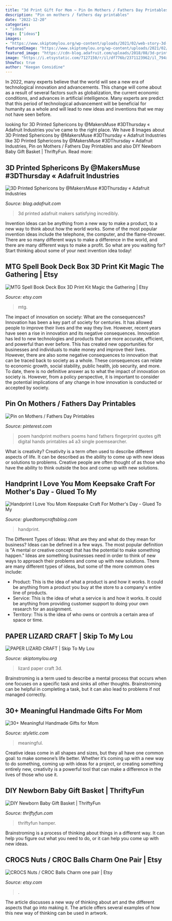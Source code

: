 ```yaml
---
title: "3d Print Gift For Mom ~ Pin On Mothers / Fathers Day Printables"
description: "Pin on mothers / fathers day printables"
date: "2022-12-20"
categories:
- "ideas"
tags: ["ideas"]
images:
- "https://www.skiptomylou.org/wp-content/uploads/2021/02/web-story-3d-paper-lizard-cover-img-1.jpg"
featuredImage: "https://www.skiptomylou.org/wp-content/uploads/2021/02/web-story-3d-paper-lizard-cover-img-1.jpg"
featured_image: "https://cdn-blog.adafruit.com/uploads/2018/08/3d-printed-sphericons-by-makersm.jpg"
image: "https://i.etsystatic.com/7127150/r/il/df776b/2371123962/il_794xN.2371123962_onii.jpg"
ShowToc: true
author: "Keegan Considine"
---
```



In 2022, many experts believe that the world will see a new era of technological innovation and advancements. This change will come about as a result of several factors such as globalization, the current economic conditions, and advances in artificial intelligence. Many experts are predict that this period of technological advancement will be beneficial for humanity as a whole and will lead to new ideas and inventions that we may not have seen before.

	

		
looking for 3D Printed Sphericons by @MakersMuse #3DThursday « Adafruit Industries you've came to the right place. We have 8 Images about 3D Printed Sphericons by @MakersMuse #3DThursday « Adafruit Industries like 3D Printed Sphericons by @MakersMuse #3DThursday « Adafruit Industries, Pin on Mothers / Fathers Day Printables and also DIY Newborn Baby Gift Basket | ThriftyFun. Read more:
		
    
## 3D Printed Sphericons By @MakersMuse #3DThursday « Adafruit Industries

<img loading=lazy src="https://cdn-blog.adafruit.com/uploads/2018/08/3d-printed-sphericons-by-makersm.jpg" onerror="this.onerror=null;this.src='https://tse1.mm.bing.net/th?id=OIP.aeYZiMFsDR_AUw7FYB8_3AHaEK&amp;pid=15.1';" alt="3D Printed Sphericons by @MakersMuse #3DThursday « Adafruit Industries">

_Source: blog.adafruit.com_

>3d printed adafruit makers satisfying incredibly. 

	

Invention ideas can be anything from a new way to make a product, to a new way to think about how the world works. Some of the most popular invention ideas include the telephone, the computer, and the flame-thrower. There are so many different ways to make a difference in the world, and there are many different ways to make a profit. So what are you waiting for? Start thinking about some of your next invention idea today!

    
## MTG Spell Book Deck Box 3D Print Kit Magic The Gathering | Etsy

<img loading=lazy src="https://i.etsystatic.com/7127150/r/il/df776b/2371123962/il_794xN.2371123962_onii.jpg" onerror="this.onerror=null;this.src='https://tse3.mm.bing.net/th?id=OIP.DSbzAUvNcJ56WrH41G8HKAHaJ4&amp;pid=15.1';" alt="MTG Spell Book Deck Box 3D Print Kit Magic the Gathering | Etsy">

_Source: etsy.com_

>mtg. 

	

The impact of innovation on society: What are the consequences?
Innovation has been a key part of society for centuries. It has allowed people to improve their lives and the way they live. However, recent years have seen a rise in innovation and its negative consequences. Innovation has led to new technologies and products that are more accurate, efficient, and powerful than ever before. This has created new opportunities for businesses and individuals to make money and improve their lives. However, there are also some negative consequences to innovation that can be traced back to society as a whole. These consequences can relate to economic growth, social stability, public health, job security, and more. To date, there is no definitive answer as to what the impact of innovation on society is. However, from a policy perspective, it is important to consider the potential implications of any change in how innovation is conducted or accepted by society.

    
## Pin On Mothers / Fathers Day Printables

<img loading=lazy src="https://i.pinimg.com/736x/f0/2f/af/f02faffaac8dec87440b3b9eff7cee99--handprint-poem-keepsakes.jpg" onerror="this.onerror=null;this.src='https://tse4.mm.bing.net/th?id=OIP.7HPKhxhIysoBLslARt-x_AHaKe&amp;pid=15.1';" alt="Pin on Mothers / Fathers Day Printables">

_Source: pinterest.com_

>poem handprint mothers poems hand fathers fingerprint quotes gift digital hands printables a4 a3 single poemsearcher. 

	

What is creativity?
Creativity is a term often used to describe different aspects of life. It can be described as the ability to come up with new ideas or solutions to problems. Creative people are often thought of as those who have the ability to think outside the box and come up with new solutions.

    
## Handprint I Love You Mom Keepsake Craft For Mother&#039;s Day - Glued To My

<img loading=lazy src="https://www.gluedtomycraftsblog.com/wp-content/uploads/2021/04/handprint-love-you-mom-keepsake-kid-craft-idea-gluedtomycrafts-683x1024.jpg" onerror="this.onerror=null;this.src='https://tse1.mm.bing.net/th?id=OIP.FVTtjbxY3iGXkC6MassEmQHaLG&amp;pid=15.1';" alt="Handprint I Love You Mom Keepsake Craft For Mother&#039;s Day - Glued To My">

_Source: gluedtomycraftsblog.com_

>handprint. 

	

The Different Types of Ideas: What are they and what do they mean for business?
Ideas can be defined in a few ways. The most popular definition is "A mental or creative concept that has the potential to make something happen." Ideas are something businesses need in order to think of new ways to approach their problems and come up with new solutions. 
There are many different types of ideas, but some of the more common ones include: 
- Product: This is the idea of what a product is and how it works. It could be anything from a product you buy at the store to a company's entire line of products. 
- Service: This is the idea of what a service is and how it works. It could be anything from providing customer support to doing your own research for an assignment. 
- Territory: This is the idea of who owns or controls a certain area of space or time.

    
## PAPER LIZARD CRAFT | Skip To My Lou

<img loading=lazy src="https://www.skiptomylou.org/wp-content/uploads/2021/02/web-story-3d-paper-lizard-cover-img-1.jpg" onerror="this.onerror=null;this.src='https://tse4.mm.bing.net/th?id=OIP.GvCTr-wUkhr78_ECcpNXLAHaJ3&amp;pid=15.1';" alt="PAPER LIZARD CRAFT | Skip To My Lou">

_Source: skiptomylou.org_

>lizard paper craft 3d. 

	

Brainstroming is a term used to describe a mental process that occurs when one focuses on a specific task and sinks all other thoughts. Brainstroming can be helpful in completing a task, but it can also lead to problems if not managed correctly.

    
## 30+ Meaningful Handmade Gifts For Mom

<img loading=lazy src="https://styletic.com/wp-content/uploads/2016/03/handmade-gifts-for-mom/7-handmade-gifts-for-mom.jpg" onerror="this.onerror=null;this.src='https://tse3.mm.bing.net/th?id=OIP.XNHOPL9FriNNqLliFd2oCwHaPc&amp;pid=15.1';" alt="30+ Meaningful Handmade Gifts for Mom">

_Source: styletic.com_

>meaningful. 

	

Creative ideas come in all shapes and sizes, but they all have one common goal: to make someone’s life better. Whether it’s coming up with a new way to do something, coming up with ideas for a project, or creating something entirely new, creativity is a powerful tool that can make a difference in the lives of those who use it.

    
## DIY Newborn Baby Gift Basket | ThriftyFun

<img loading=lazy src="https://img.thrfun.com/img/147/343/diy_baby_boy_gift_basket_l7.jpg" onerror="this.onerror=null;this.src='https://tse1.mm.bing.net/th?id=OIP.I4TTg3kpJlv7A8JiznRHywAAAA&amp;pid=15.1';" alt="DIY Newborn Baby Gift Basket | ThriftyFun">

_Source: thriftyfun.com_

>thriftyfun hamper. 

	

Brainstroming is a process of thinking about things in a different way. It can help you figure out what you need to do, or it can help you come up with new ideas.

    
## CROCS Nuts / CROC Balls Charm One Pair | Etsy

<img loading=lazy src="https://i.etsystatic.com/29027359/r/il/86f3bd/3007651174/il_1588xN.3007651174_f357.jpg" onerror="this.onerror=null;this.src='https://tse3.mm.bing.net/th?id=OIP.EiNRJCARoHvi0ZuzIVoQmAHaJ3&amp;pid=15.1';" alt="CROCS Nuts / CROC Balls Charm one pair | Etsy">

_Source: etsy.com_

>. 

	

The article discusses a new way of thinking about art and the different aspects that go into making it. The article offers several examples of how this new way of thinking can be used in artwork.


